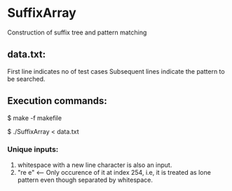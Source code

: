 # SuffixArray
Construction of suffix tree and pattern matching

## data.txt:
First line indicates no of test cases
Subsequent lines indicate the pattern to be searched.

## Execution commands:
$ make -f makefile

$ ./SuffixArray < data.txt

### Unique inputs:
1. whitespace with a new line character is also an input.
2. "re e" <-- Only occurence of it at index 254, i.e, it is treated as lone pattern even though separated by whitespace.


